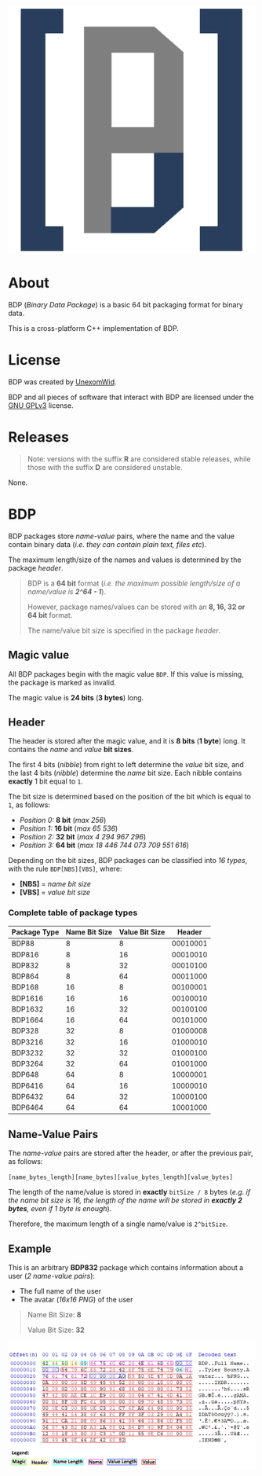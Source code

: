 <p align="center">
  <img src="img/logo.png" alt="BDP">
</p>

# About
BDP (_Binary Data Package_) is a basic 64 bit packaging format for binary data.

This is a cross-platform C++ implementation of BDP.

# License
BDP was created by [UnexomWid](http://unexomwid.me).

BDP and all pieces of software that interact with BDP are licensed under the [GNU GPLv3](https://www.gnu.org/licenses/gpl-3.0.en.html) license.

# Releases

>Note: versions with the suffix **R** are considered stable releases, while those with the suffix **D** are considered unstable.

None.

# BDP
BDP packages store _name-value_ pairs, where the name and the value contain binary data (_i.e. they can contain plain text, files etc_).

The maximum length/size of the names and values is determined by the package _header_.

> BDP is a **64 bit** format (_i.e. the maximum possible length/size of a name/value is **2^64 - 1**_).
>
> However, package names/values can be stored with an **8, 16, 32 or 64 bit** format.
>
> The name/value bit size is specified in the package _header_.

## Magic value
All BDP packages begin with the magic value `BDP`. If this value is missing, the package is marked as invalid.

The magic value is **24 bits** (**3 bytes**) long.

## Header
The header is stored after the magic value, and it is **8 bits** (**1 byte**) long. It contains the _name_ and _value_ **bit sizes**.

The first 4 bits (_nibble_) from right to left determine the _value_ bit size, and the last 4 bits (_nibble_) determine the _name_ bit size. Each nibble contains **exactly** 1 bit equal to `1`.

The bit size is determined based on the position of the bit which is equal to `1`, as follows:

* _Position 0:_ **8 bit** (_max 256_)
* _Position 1:_ **16 bit** (_max 65 536_)
* _Position 2:_ **32 bit** (_max 4 294 967 296_)
* _Position 3:_ **64 bit** (_max 18 446 744 073 709 551 616_)

Depending on the bit sizes, BDP packages can be classified into _16 types_, with the rule `BDP[NBS][VBS]`, where:

* **[NBS]** = _name bit size_
* **[VBS]** = _value bit size_

### Complete table of package types

| Package Type | Name Bit Size | Value Bit Size | Header   |
|--------------|---------------|----------------|----------|
| BDP88        | 8             | 8              | 00010001 |
| BDP816       | 8             | 16             | 00010010 |
| BDP832       | 8             | 32             | 00010100 |
| BDP864       | 8             | 64             | 00011000 |
| BDP168       | 16            | 8              | 00100001 |
| BDP1616      | 16            | 16             | 00100010 |
| BDP1632      | 16            | 32             | 00100100 |
| BDP1664      | 16            | 64             | 00101000 |
| BDP328       | 32            | 8              | 01000008 |
| BDP3216      | 32            | 16             | 01000010 |
| BDP3232      | 32            | 32             | 01000100 |
| BDP3264      | 32            | 64             | 01001000 |
| BDP648       | 64            | 8              | 10000001 |
| BDP6416      | 64            | 16             | 10000010 |
| BDP6432      | 64            | 32             | 10000100 |
| BDP6464      | 64            | 64             | 10001000 |

## Name-Value Pairs

The _name-value_ pairs are stored after the header, or after the previous pair, as follows:

`[name_bytes_length][name_bytes][value_bytes_length][value_bytes]`

The length of the name/value is stored in **exactly** `bitSize / 8` bytes (_e.g. if the name bit size is 16, the length of the name will be stored in **exactly 2 bytes**, even if 1 byte is enough_).

Therefore, the maximum length of a single name/value is `2^bitSize`.

## Example

This is an arbitrary **BDP832** package which contains information about a user (_2 name-value pairs_):

* The full name of the user
* The avatar (_16x16 PNG_) of the user

> Name Bit Size: **8**
>
> Value Bit Size: **32**

<p align="center">
   <img src="img/bdp832.png" alt="BDP">
</p>